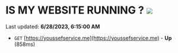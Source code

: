 # IS MY WEBSITE RUNNING ? [![](https://img.shields.io/static/v1?label=Sponsor&message=%E2%9D%A4&logo=GitHub&color=%23fe8e86)](https://github.com/sponsors/<username>)

Last updated: **6/28/2023, 6:15:00 AM**

- `GET` [https://youssefservice.me](https://youssefservice.me) - **Up** (858ms)
